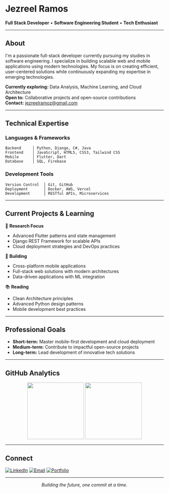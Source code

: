 # Jezreel Ramos

**Full Stack Developer** • **Software Engineering Student** • **Tech Enthusiast**

---

## About

I'm a passionate full-stack developer currently pursuing my studies in software engineering. I specialize in building scalable web and mobile applications using modern technologies. My focus is on creating efficient, user-centered solutions while continuously expanding my expertise in emerging technologies.

**Currently exploring:** Data Analysis, Machine Learning, and Cloud Architecture  
**Open to:** Collaborative projects and open-source contributions  
**Contact:** jezreelramoz@gmail.com

---

## Technical Expertise

### **Languages & Frameworks**
```
Backend     │ Python, Django, C#, Java
Frontend    │ JavaScript, HTML5, CSS3, Tailwind CSS
Mobile      │ Flutter, Dart
Database    │ SQL, Firebase
```

### **Development Tools**
```
Version Control  │ Git, GitHub
Deployment       │ Docker, AWS, Vercel
Development      │ RESTful APIs, Microservices
```

---

## Current Projects & Learning

🔬 **Research Focus**
- Advanced Flutter patterns and state management
- Django REST Framework for scalable APIs
- Cloud deployment strategies and DevOps practices

🚀 **Building**
- Cross-platform mobile applications
- Full-stack web solutions with modern architectures
- Data-driven applications with ML integration

📚 **Reading**
- Clean Architecture principles
- Advanced Python design patterns
- Mobile development best practices

---

## Professional Goals

- **Short-term:** Master mobile-first development and cloud deployment
- **Medium-term:** Contribute to impactful open-source projects
- **Long-term:** Lead development of innovative tech solutions

---

## GitHub Analytics

<div align="center">
  <img height="180em" src="https://github-readme-stats.vercel.app/api?username=somarjez&show_icons=true&theme=github_dark&include_all_commits=true&count_private=true&hide_border=true"/>
  <img height="180em" src="https://github-readme-stats.vercel.app/api/top-langs/?username=somarjez&layout=compact&langs_count=8&theme=github_dark&hide_border=true"/>
</div>

---

## Connect

[![LinkedIn](https://img.shields.io/badge/LinkedIn-0A66C2?style=flat-square&logo=linkedin&logoColor=white)](https://linkedin.com/in/yourprofile)
[![Email](https://img.shields.io/badge/Email-EA4335?style=flat-square&logo=gmail&logoColor=white)](mailto:jezreelramoz@gmail.com)
[![Portfolio](https://img.shields.io/badge/Portfolio-000000?style=flat-square&logo=vercel&logoColor=white)](https://yourportfolio.com)

---

<div align="center">
  <i>Building the future, one commit at a time.</i>
</div>
